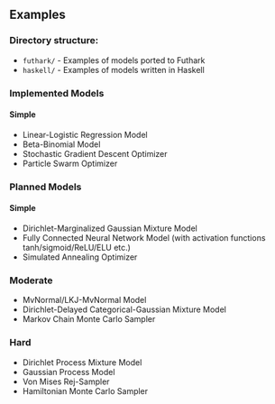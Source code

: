 Examples
-------------

### Directory structure:
* `futhark/` - Examples of models ported to Futhark
* `haskell/` - Examples of models written in Haskell

### Implemented Models

#### Simple
* Linear-Logistic Regression Model
* Beta-Binomial Model
* Stochastic Gradient Descent Optimizer
* Particle Swarm Optimizer

### Planned Models

#### Simple
* Dirichlet-Marginalized Gaussian Mixture Model
* Fully Connected Neural Network Model (with activation functions tanh/sigmoid/ReLU/ELU etc.)
* Simulated Annealing Optimizer

### Moderate
* MvNormal/LKJ-MvNormal Model
* Dirichlet-Delayed Categorical-Gaussian Mixture Model
* Markov Chain Monte Carlo Sampler

### Hard
* Dirichlet Process Mixture Model
* Gaussian Process Model
* Von Mises Rej-Sampler
* Hamiltonian Monte Carlo Sampler
